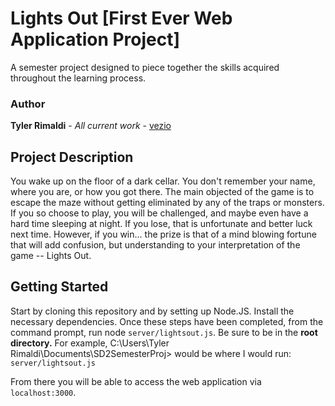 # Lights Out [First Ever Web Application Project]

A semester project designed to piece together the skills acquired throughout the learning process. 

### Author

**Tyler Rimaldi** - *All current work* - [vezio](https://github.com/vezio) 

## Project Description

You wake up on the floor of a dark cellar. You don't remember your name, where you are, or how you got there.  The main objected of the game is to escape the maze without getting eliminated by any of the traps or monsters. If you so choose to play, you will be challenged, and maybe even have a hard time sleeping at night. If you lose, that is unfortunate and better luck next time. However, if you win... the prize is that of a mind blowing fortune that will add confusion, but understanding to your interpretation of the game -- Lights Out. 

## Getting Started

Start by cloning this repository and by setting up Node.JS. Install the necessary dependencies. Once these steps have been completed, from the command prompt, run node `server/lightsout.js`. Be sure to be in the **root directory.** For example, C:\Users\Tyler Rimaldi\Documents\SD2SemesterProj> would be where I would run: `server/lightsout.js` 

From there you will be able to access the web application via `localhost:3000`. 

